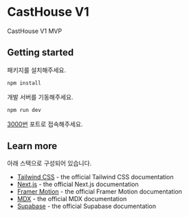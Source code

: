 # CastHouse V1

CastHouse V1 MVP

## Getting started

패키지를 설치해주세요.

```bash
npm install
```

개발 서버를 기동해주세요.

```bash
npm run dev
```

[3000번](http://localhost:3000) 포트로 접속해주세요.

## Learn more

아래 스택으로 구성되어 있습니다.

- [Tailwind CSS](https://tailwindcss.com/docs) - the official Tailwind CSS documentation
- [Next.js](https://nextjs.org/docs) - the official Next.js documentation
- [Framer Motion](https://www.framer.com/docs/) - the official Framer Motion documentation
- [MDX](https://mdxjs.com/) - the official MDX documentation
- [Supabase](https://supabase.com/docs) - the official Supabase documentation
